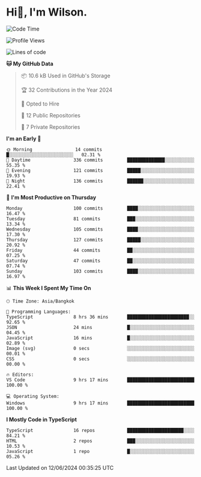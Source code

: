# Hi👋, I'm Wilson.
<!--START_SECTION:waka-->
![Code Time](http://img.shields.io/badge/Code%20Time-1%2C462%20hrs%209%20mins-blue)

![Profile Views](http://img.shields.io/badge/Profile%20Views-0-blue)

![Lines of code](https://img.shields.io/badge/From%20Hello%20World%20I%27ve%20Written-267.4%20thousand%20lines%20of%20code-blue)

**🐱 My GitHub Data** 

> 📦 10.6 kB Used in GitHub's Storage 
 > 
> 🏆 32 Contributions in the Year 2024
 > 
> 💼 Opted to Hire
 > 
> 📜 12 Public Repositories 
 > 
> 🔑 7 Private Repositories 
 > 
**I'm an Early 🐤** 

```text
🌞 Morning                14 commits          █░░░░░░░░░░░░░░░░░░░░░░░░   02.31 % 
🌆 Daytime                336 commits         ██████████████░░░░░░░░░░░   55.35 % 
🌃 Evening                121 commits         █████░░░░░░░░░░░░░░░░░░░░   19.93 % 
🌙 Night                  136 commits         ██████░░░░░░░░░░░░░░░░░░░   22.41 % 
```
📅 **I'm Most Productive on Thursday** 

```text
Monday                   100 commits         ████░░░░░░░░░░░░░░░░░░░░░   16.47 % 
Tuesday                  81 commits          ███░░░░░░░░░░░░░░░░░░░░░░   13.34 % 
Wednesday                105 commits         ████░░░░░░░░░░░░░░░░░░░░░   17.30 % 
Thursday                 127 commits         █████░░░░░░░░░░░░░░░░░░░░   20.92 % 
Friday                   44 commits          ██░░░░░░░░░░░░░░░░░░░░░░░   07.25 % 
Saturday                 47 commits          ██░░░░░░░░░░░░░░░░░░░░░░░   07.74 % 
Sunday                   103 commits         ████░░░░░░░░░░░░░░░░░░░░░   16.97 % 
```


📊 **This Week I Spent My Time On** 

```text
🕑︎ Time Zone: Asia/Bangkok

💬 Programming Languages: 
TypeScript               8 hrs 36 mins       ███████████████████████░░   92.65 % 
JSON                     24 mins             █░░░░░░░░░░░░░░░░░░░░░░░░   04.45 % 
JavaScript               16 mins             █░░░░░░░░░░░░░░░░░░░░░░░░   02.89 % 
Image (svg)              0 secs              ░░░░░░░░░░░░░░░░░░░░░░░░░   00.01 % 
CSS                      0 secs              ░░░░░░░░░░░░░░░░░░░░░░░░░   00.00 % 

🔥 Editors: 
VS Code                  9 hrs 17 mins       █████████████████████████   100.00 % 

💻 Operating System: 
Windows                  9 hrs 17 mins       █████████████████████████   100.00 % 
```

**I Mostly Code in TypeScript** 

```text
TypeScript               16 repos            █████████████████████░░░░   84.21 % 
HTML                     2 repos             ███░░░░░░░░░░░░░░░░░░░░░░   10.53 % 
JavaScript               1 repo              █░░░░░░░░░░░░░░░░░░░░░░░░   05.26 % 
```




 Last Updated on 12/06/2024 00:35:25 UTC
<!--END_SECTION:waka-->

